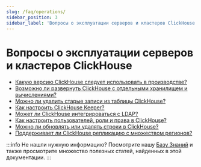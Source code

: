 ```yaml
---
slug: /faq/operations/
sidebar_position: 3
sidebar_label: 'Вопросы о эксплуатации серверов и кластеров ClickHouse'
---
```



# Вопросы о эксплуатации серверов и кластеров ClickHouse

- [Какую версию ClickHouse следует использовать в производстве?](/faq/operations/production.md)
- [Возможно ли развернуть ClickHouse с отдельными хранилищем и вычислениями?](/faq/operations/separate_storage.md)
- [Можно ли удалить старые записи из таблицы ClickHouse?](/faq/operations/delete-old-data.md)
- [Как настроить ClickHouse Keeper?](/guides/sre/keeper/index.md)
- [Может ли ClickHouse интегрироваться с LDAP?](/guides/sre/user-management/configuring-ldap.md)
- [Как настроить пользователей, роли и права в ClickHouse?](/guides/sre/user-management/index.md)
- [Можно ли обновлять или удалять строки в ClickHouse?](/guides/developer/mutations.md)
- [Поддерживает ли ClickHouse репликацию с множеством регионов?](/faq/operations/multi-region-replication.md)

:::info Не нашли нужную информацию?
Посмотрите нашу [Базу Знаний](/knowledgebase/) и также просмотрите множество полезных статей, найденных в этой документации.
:::
